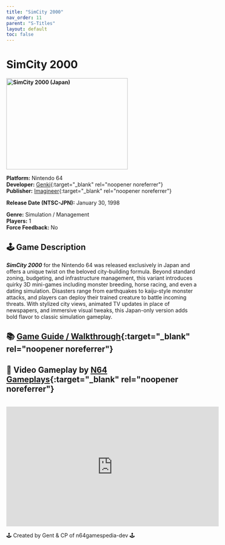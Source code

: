 ```yaml
---
title: "SimCity 2000"
nav_order: 11
parent: "S-Titles"
layout: default
toc: false
---
```


# SimCity 2000

<b>
<img src="https://images.launchbox-app.com/ff163ec4-bb6f-4abe-b46c-2e96b184be56.jpg" alt="SimCity 2000 (Japan)" width="320" height="240" />
</b>

**Platform:** Nintendo 64  
**Developer:** [Genki](https://en.wikipedia.org/wiki/Genki_(company)){:target="_blank" rel="noopener noreferrer"}  
**Publisher:** [Imagineer](https://en.wikipedia.org/wiki/Imagineer_(Japanese_company)){:target="_blank" rel="noopener noreferrer"}  

**Release Date (NTSC-JPN):** January 30, 1998  

**Genre:** Simulation / Management  
**Players:** 1  
**Force Feedback:** No  

## 🕹️ Game Description
<em><strong>SimCity 2000</strong></em> for the Nintendo 64 was released exclusively in Japan and offers a unique twist on the beloved city-building formula. Beyond standard zoning, budgeting, and infrastructure management, this variant introduces quirky 3D mini-games including monster breeding, horse racing, and even a dating simulation. Disasters range from earthquakes to kaiju-style monster attacks, and players can deploy their trained creature to battle incoming threats. With stylized city views, animated TV updates in place of newspapers, and immersive visual tweaks, this Japan-only version adds bold flavor to classic simulation gameplay.

## 📚 [Game Guide / Walkthrough](https://gamefaqs.gamespot.com/n64/574532-simcity-2000/faqs/79849){:target="_blank" rel="noopener noreferrer"}

## 🎥 Video Gameplay by [N64 Gameplays](https://www.youtube.com/@N64Gameplays){:target="_blank" rel="noopener noreferrer"}
<br />
<iframe width="560" height="315" src="https://www.youtube.com/embed/GVsQEKXuA4s" title="SimCity 2000 Gameplay – N64 Gameplays" frameborder="0" allowfullscreen></iframe>

🕹️ Created by Gent & CP of n64gamespedia-dev 🕹️

<!-- Vault Format: n64gamespedia-dev -->
<!-- Protocol Source: _vault-specs/format-protocol.md -->
